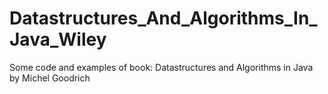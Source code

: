 # Datastructures_And_Algorithms_In_Java_Wiley
Some code and examples of book: Datastructures and Algorithms in Java by Michel Goodrich
